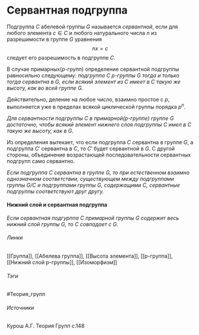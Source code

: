 # Сервантная подгруппа
Подгруппа $C$ абелевой группы $G$ называется *сервантной*, если для любого элемента $c\in C$ и любого натурального числа $n$ из разрешимости в группе $G$ уравнения 
$$
nx=c
$$
следует его разрешимость в подгруппе $C$.

В случае примарных($p$-групп) определение сервантной подгруппы равносильно следующему: *подгруппа $C$ $p$-группы $G$ тогда и только тогда сервантна в $G$, если всякий элемент из $C$ имеет в $C$ такую же высоту, как во всей группе $G$.*

Действительно, деление на любое число, взаимно простое с $p$, выполняется уже в пределах всякой циклической группы порядка $p^n$.


*Для сервантности подгруппы $C$ в примарной($p$-группе) группе $G$ достаточно, чтобы всякий элемент нижнего слоя подгруппы $C$ имел в $C$ такую же высоту, как в $G$*.


Из определения вытекает, что если подгруппа $C$ сервантна в группе $G$, а подгруппа $C'$ сервантна в $C$, то $C'$ будет сервантной в $G$.
С другой стороны, объединение возрастающей последовательности сервантных подгрупп само сервантно.

*Если подгруппа $C$ сервантна в группе $G$, то при естественном взаимно однозначном соответствии, существующем между подгруппами группы $G/C$ и подгруппами группы $G$, содержащими $C$, сервантные подгруппы соответствуют друг другу.*

#### Нижний слой и сервантная подгруппа
*Если сервантная подгурппа $C$ примарной группы $G$ содержит весь нижний слой группы $G$, то $C$ совпадает с $G$*. 

###### Линки
 [[Группа]], 
 [[Абелева группа]],
 [[Высота элемента]],
 [[p-группа]],
 [[Нижний слой p-группы]],
 [[Изоморфизм]]
 
###### Тэги
 #Теория_групп 
###### Источники
 Курош А.Г. Теория Групп с.148